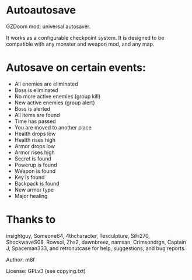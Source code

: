 # Autoautosave

GZDoom mod: universal autosaver.

It works as a configurable checkpoint system.
It is designed to be compatible with any monster and weapon mod, and any map.

# Autosave on certain events:
- All enemies are eliminated
- Boss is eliminated
- No more active enemies (group kill)
- New active enemies (group alert)
- Boss is alerted
- All items are found
- Time has passed
- You are moved to another place
- Health drops low
- Health rises high
- Armor drops low
- Armor rises high
- Secret is found
- Powerup is found
- Weapon is found
- Key is found
- Backpack is found
- New armor type
- Major healing

# Thanks to
insightguy, Someone64, 4thcharacter, Tesculpture, SiFi270, ShockwaveS08, Rowsol,
Zhs2, dawnbreez, namsan, Crimsondrgn, Captain J, Spaceman333, and retronutcase
for help, suggestions, and bug reports.

Author: m8f

License: GPLv3 (see copying.txt)
